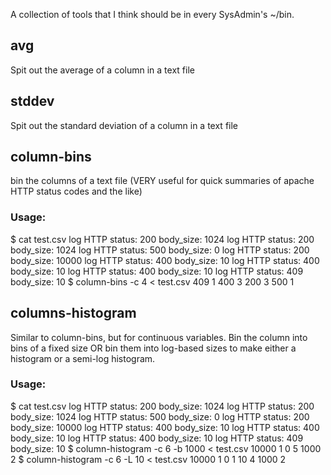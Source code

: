 A collection of tools that I think should be in every SysAdmin's ~/bin.

## avg
Spit out the average of a column in a text file
## stddev
Spit out the standard deviation of a column in a text file
## column-bins
bin the columns of a text file (VERY useful for quick summaries of apache HTTP status codes and the like)
### Usage:
 $ cat test.csv	
	log HTTP status: 200 body_size: 1024
	log HTTP status: 200 body_size: 1024
	log HTTP status: 500 body_size: 0
	log HTTP status: 200 body_size: 10000
	log HTTP status: 400 body_size: 10
	log HTTP status: 400 body_size: 10
	log HTTP status: 400 body_size: 10
	log HTTP status: 409 body_size: 10
 $ column-bins -c 4 < test.csv
	409	1
	400	3
	200	3
	500	1

## columns-histogram
Similar to column-bins, but for continuous variables. Bin the column into bins of a fixed size OR bin them into log-based sizes to make either a histogram or a semi-log histogram.
### Usage:
 $ cat test.csv	
	log HTTP status: 200 body_size: 1024
	log HTTP status: 200 body_size: 1024
	log HTTP status: 500 body_size: 0
	log HTTP status: 200 body_size: 10000
	log HTTP status: 400 body_size: 10
	log HTTP status: 400 body_size: 10
	log HTTP status: 400 body_size: 10
	log HTTP status: 409 body_size: 10
 $ column-histogram -c 6 -b 1000 < test.csv
	10000	1
	0	5
	1000	2
 $ column-histogram -c 6 -L 10 < test.csv
	10000	1
	0	1
	10	4
	1000	2

